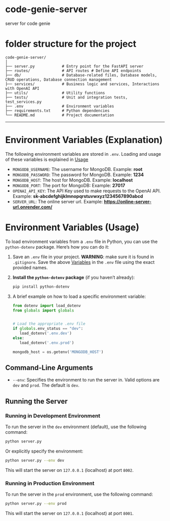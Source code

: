 # code-genie-server

server for code genie

# folder structure for the project

    code-genie-server/
    │
    ├── server.py            # Entry point for the FastAPI server
    ├── routes/              # API routes # Define API endpoints
    ├── db/                  # Database-related files, Database models, CRUD operations, Database connection management
    ├── services/            # Business logic and services, Interactions with OpenAI API
    ├── utils/               # Utility functions
    ├── tests/               # Unit and integration tests, test_services.py
    ├── .env                 # Environment variables
    ├── requirements.txt     # Python dependencies
    └── README.md            # Project documentation

---

# Environment Variables (Explanation)

The following environment variables are stored in `.env`. Loading and usage of these variables is explained in [Usage](#environment-variables-usage)

- `MONGODB_USERNAME`: The username for MongoDB. Example: **root**
- `MONGODB_PASSWORD`: The password for MongoDB. Example: **1234**
- `MONGODB_HOST`: The host for MongoDB. Example: **localhost**
- `MONGODB_PORT`: The port for MongoDB: Example: **27017**
- `OPENAI_API_KEY`: The API Key used to make requests to the OpenAI API. Example: **sk-abcdefghijklmnopqrstuvwxyz1234567890abcd**
- `SERVER_URL`: The online server url. Example: **https://online-server-url.onrender.com/**

# Environment Variables (Usage)

To load environment variables from a `.env` file in Python, you can use the `python-dotenv` package. Here’s how you can do it:

1. Save an `.env` file in your project. **WARNING**: make sure it is found in `.gitignore`. Save the above [Variables](#environment-variables-explanation) in the `.env` file using the exact provided names.

2. **Install the `python-dotenv` package** (if you haven’t already):

   ```sh
   pip install python-dotenv

   ```

3. A brief example on how to load a specific environment variable:

   ```python
   from dotenv import load_dotenv
   from globals import globals


   # Load the appropriate .env file
   if globals.env_status == "dev":
      load_dotenv('.env.dev')
   else:
      load_dotenv('.env.prod')

   mongodb_host = os.getenv('MONGODB_HOST')
   ```

## Command-Line Arguments

- `--env`: Specifies the environment to run the server in. Valid options are `dev` and `prod`. The default is `dev`.

## Running the Server

### Running in Development Environment

To run the server in the `dev` environment (default), use the following command:

```bash
python server.py
```

Or explicitly specify the environment:

```bash
python server.py --env dev
```

This will start the server on `127.0.0.1` (localhost) at port `8002`.

### Running in Production Environment

To run the server in the `prod` environment, use the following command:

```bash
python server.py --env prod
```

This will start the server on `127.0.0.1` (localhost) at port `8001`.
